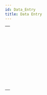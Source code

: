 ```yaml
---
id: Data_Entry
title: Data Entry
---
```

||
|---|
|[<!-- INCLUDE #_command_.ACCEPT.Syntax -->](../../commands-legacy/accept)<br/><!-- INCLUDE #_command_.ACCEPT.Summary -->|
|[<!-- INCLUDE #_command_.ADD RECORD.Syntax -->](../../commands-legacy/add-record)<br/><!-- INCLUDE #_command_.ADD RECORD.Summary -->|
|[<!-- INCLUDE #_command_.CANCEL.Syntax -->](../../commands-legacy/cancel)<br/><!-- INCLUDE #_command_.CANCEL.Summary -->|
|[<!-- INCLUDE #_command_.DIALOG.Syntax -->](../../commands/dialog)<br/><!-- INCLUDE #_command_.DIALOG.Summary -->|
|[<!-- INCLUDE #_command_.Modified.Syntax -->](../../commands-legacy/modified)<br/><!-- INCLUDE #_command_.Modified.Summary -->|
|[<!-- INCLUDE #_command_.MODIFY RECORD.Syntax -->](../../commands-legacy/modify-record)<br/><!-- INCLUDE #_command_.MODIFY RECORD.Summary -->|
|[<!-- INCLUDE #_command_.Old.Syntax -->](../../commands-legacy/old)<br/><!-- INCLUDE #_command_.Old.Summary -->|
|[<!-- INCLUDE #_command_.REJECT.Syntax -->](../../commands-legacy/reject)<br/><!-- INCLUDE #_command_.REJECT.Summary -->|
